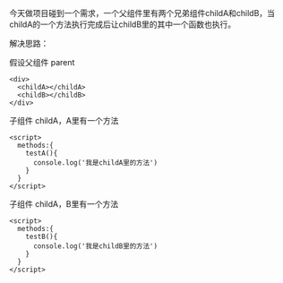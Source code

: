今天做项目碰到一个需求，一个父组件里有两个兄弟组件childA和childB，当childA的一个方法执行完成后让childB里的其中一个函数也执行。

解决思路：

假设父组件 parent

	<div>
	  <childA></childA>
	  <childB></childB>
	</div>

子组件 childA，A里有一个方法

	<script>
	  methods:{
	    testA(){
	      console.log('我是childA里的方法')
	    }
	  }
	</script>

子组件 childA，B里有一个方法	

	<script>
	  methods:{
	    testB(){
          console.log('我是childB里的方法')
        }
      }
	</script>
